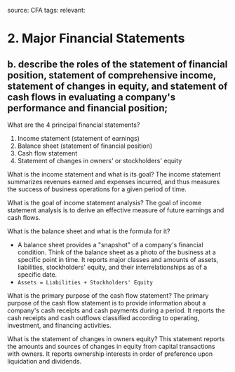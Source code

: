 source: CFA
tags: 
relevant: 

# 2. Major Financial Statements

## b. describe the roles of the statement of financial position, statement of comprehensive income, statement of changes in equity, and statement of cash flows in evaluating a company's performance and financial position;

What are the 4 principal financial statements?
1. Income statement (statement of earnings)
2. Balance sheet (statement of financial position)
3. Cash flow statement
4. Statement of changes in owners' or stockholders' equity

What is the income statement and what is its goal?
The income statement summarizes revenues earned and expenses incurred, and thus measures the success of business operations for a given period of time.

What is the goal of income statement analysis?
The goal of income statement analysis is to derive an effective measure of future earnings and cash flows.

What is the balance sheet and what is the formula for it?
- A balance sheet provides a "snapshot" of a company's financial condition. Think of the balance sheet as a photo of the business at a specific point in time. It reports major classes and amounts of assets, liabilities, stockholders' equity, and their interrelationships as of a specific date.
- `Assets = Liabilities + Stockholders' Equity`

What is the primary purpose of the cash flow statement?
The primary purpose of the cash flow statement is to provide information about a company's cash receipts and cash payments during a period. It reports the cash receipts and cash outflows classified according to operating, investment, and financing activities.

What is the statement of changes in owners equity?
This statement reports the amounts and sources of changes in equity from capital transactions with owners. It reports ownership interests in order of preference upon liquidation and dividends.

